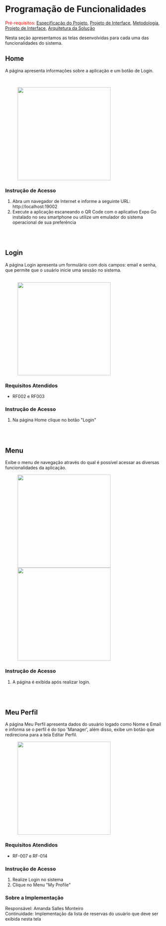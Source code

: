 # Programação de Funcionalidades

<span style="color:red">Pré-requisitos: <a href="2-Especificação do Projeto.md"> Especificação do Projeto</a></span>, <a href="3-Projeto de Interface.md"> Projeto de Interface</a>, <a href="4-Metodologia.md"> Metodologia</a>, <a href="3-Projeto de Interface.md"> Projeto de Interface</a>, <a href="5-Arquitetura da Solução.md"> Arquitetura da Solução</a>

Nesta seção apresentamos as telas desenvolvidas para cada uma das funcionalidades do sistema.

## Home

A página apresenta informações sobre a aplicação e um botão de Login.

<br>

<p>
<img src="img/telas/home.png" width="300px" hspace="40">
</p>

### Instrução de Acesso
1. Abra um navegador de Internet e informe a seguinte URL: http://localhost:19002
2. Execute a aplicação escaneando o QR Code com o aplicativo Expo Go instalado no seu smartphone ou utilize um emulador do sistema operacional de sua preferência

<br><br>

## Login 

A página Login apresenta um formulário com dois campos: email e senha, que permite que o usuário inicie uma sessão no sistema.  
<br>

<p>
<img src="img/telas/login.png" width="300px" hspace="40">
</p>

### Requisitos Atendidos
- RF002 e RF003

### Instrução de Acesso
1. Na página Home clique no botão "Login"

<br><br>

## Menu

Exibe o menu de navegação através do qual é possível acessar as diversas funcionalidades da aplicação.
<br>

<p>
<img src="img/telas/menu-1.png" width="300px" hspace="40">
<img src="img/telas/menu-2.png" width="300px" hspace="40">
</p>

### Instrução de Acesso
1. A página é exibida após realizar login.

<br><br>

## Meu Perfil

A página Meu Perfil apresenta dados do usuário logado como Nome e Email e informa se o perfil é do tipo 'Manager', além disso, exibe um botão que redireciona para a tela Editar Perfil.
<br>

<p>
<img src="img/telas/meu-perfil.png" width="300px" hspace="40">
</p>

### Requisitos Atendidos
- RF-007 e RF-014

### Instrução de Acesso
1. Realize Login no sistema
2. Clique no Menu "My Profile"

### Sobre a Implementação
Responsável: Amanda Salles Monteiro </br>
Continuidade: Implementação da lista de reservas do usuário que deve ser exibida nesta tela

<br><br>
